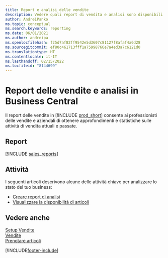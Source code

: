 ```yaml
---
title: Report e analisi delle vendite
description: Vedere quali report di vendita e analisi sono disponibili nella versione standard di Business Central in modo da poter tenere traccia della propria attività.
author: AndreiPanko
ms.topic: conceptual
ms.search.keywords: reporting
ms.date: 06/01/2021
ms.author: andreipa
ms.openlocfilehash: f25d7af82ff9542e5d3607c81127f8afaf4a6d28
ms.sourcegitcommit: ef80c461713fff1a75998766e7a4ed3a7c6121d0
ms.translationtype: HT
ms.contentlocale: it-IT
ms.lasthandoff: 02/15/2022
ms.locfileid: "8144699"
---
```

# <a name="sales-reports-and-analytics-in-business-central"></a>Report delle vendite e analisi in Business Central

Il report delle vendite in [!INCLUDE [prod_short](includes/prod_short.md)] consente ai professionisti delle vendite e aziendali di ottenere approfondimenti e statistiche sulle attività di vendita attuali e passate.  

## <a name="reports"></a>Report
[!INCLUDE [sales_reports](includes/sales-reports-include.md)]

## <a name="tasks"></a>Attività

I seguenti articoli descrivono alcune delle attività chiave per analizzare lo stato del tuo business:

* [Creare report di analisi](bi-how-create-analysis-views-reports.md)  
* [Visualizzare la disponibilità di articoli](inventory-how-availability-overview.md)


## <a name="see-also"></a>Vedere anche

[Setup Vendite](sales-setup-sales.md)  
[Vendite](sales-manage-sales.md)  
[Prenotare articoli](inventory-how-to-reserve-items.md)

[!INCLUDE[footer-include](includes/footer-banner.md)]
